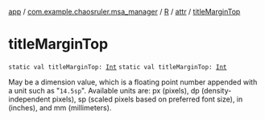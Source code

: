 [app](../../../index.md) / [com.example.chaosruler.msa_manager](../../index.md) / [R](../index.md) / [attr](index.md) / [titleMarginTop](.)

# titleMarginTop

`static val titleMarginTop: `[`Int`](https://kotlinlang.org/api/latest/jvm/stdlib/kotlin/-int/index.html)
`static val titleMarginTop: `[`Int`](https://kotlinlang.org/api/latest/jvm/stdlib/kotlin/-int/index.html)

May be a dimension value, which is a floating point number appended with a unit such as "`14.5sp`". Available units are: px (pixels), dp (density-independent pixels), sp (scaled pixels based on preferred font size), in (inches), and mm (millimeters).

